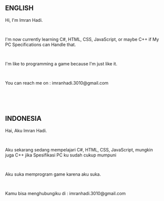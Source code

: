 <h2><b>ENGLISH</b></h2>
<div>
  <p>Hi, I'm Imran Hadi.</p><br>
  
  <p>I'm now currently learning C#, HTML, CSS, JavaScript, or maybe C++ if My PC Specifications can Handle that.</p><br>
  
  <p>I'm like to programming a game because I'm just like it.</p><br>
  
  <p>You can reach me on : imranhadi.3010@gmail.com</p>
</div>
<br>
<br>
<br>
<h2><b>INDONESIA</b></h2>
<div>
  <p>Hai, Aku Imran Hadi.</p><br>

  <p>Aku sekarang sedang mempelajari C#, HTML, CSS, JavaScript, mungkin juga C++ jika Spesifikasi PC ku sudah cukup mumpuni</p><br>
  
  <p>Aku suka memprogram game karena aku suka.</p><br>

  <p>Kamu bisa menghubungiku di : imranhadi.3010@gmail.com</p>
</div>

<!---
Oathstring/Oathstring is a ✨ special ✨ repository because its `README.md` (this file) appears on your GitHub profile.
You can click the Preview link to take a look at your changes.
--->
